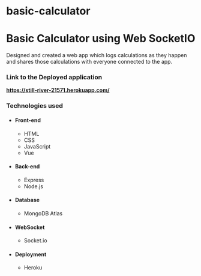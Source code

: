 # basic-calculator

# Basic Calculator using Web SocketIO

Designed and created a web app which logs calculations as they happen and shares those calculations with everyone connected to the app.

### Link to the Deployed application

<strong> https://still-river-21571.herokuapp.com/ </strong>

### Technologies used

* #### Front-end

  * HTML
  * CSS
  * JavaScript
  * Vue

* #### Back-end

  * Express
  * Node.js

* #### Database

  * MongoDB Atlas

* #### WebSocket

  * Socket.io

* #### Deployment

  * Heroku
